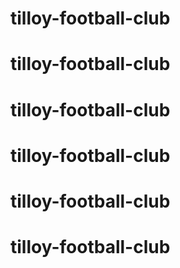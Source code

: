 # tilloy-football-club
# tilloy-football-club
# tilloy-football-club
# tilloy-football-club
# tilloy-football-club
# tilloy-football-club
